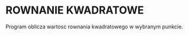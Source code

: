 ROWNANIE KWADRATOWE
===================

Program oblicza wartosc rownania kwadratowego w wybranym punkcie.
